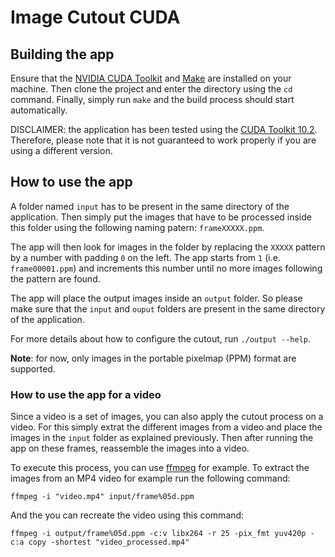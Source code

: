 # Image Cutout CUDA

## Building the app
Ensure that the [NVIDIA CUDA Toolkit](https://developer.nvidia.com/cuda-toolkit) and [Make](https://www.gnu.org/software/make/) are installed on your machine.
Then clone the project and enter the directory using the `cd` command.
Finally, simply run `make` and the build process should start automatically.

DISCLAIMER: the application has been tested using the [CUDA Toolkit 10.2](https://developer.nvidia.com/cuda-10.2-download-archive). Therefore, please note that it is not guaranteed to work properly if you are using a different version.

## How to use the app
A folder named `input` has to be present in the same directory of the application.
Then simply put the images that have to be processed inside this folder using the following naming patern: `frameXXXXX.ppm`.

The app will then look for images in the folder by replacing the `XXXXX` pattern by a number with padding `0` on the left.
The app starts from `1` (i.e. `frame00001.ppm`) and increments this number until no more images following the pattern are found.

The app will place the output images inside an `output` folder.
So please make sure that the `input` and `ouput` folders are present in the same directory of the application.

For more details about how to configure the cutout, run `./output --help`.

**Note**: for now, only images in the portable pixelmap (PPM) format are supported.

### How to use the app for a video
Since a video is a set of images, you can also apply the cutout process on a video.
For this simply extrat the different images from a video and place the images in the `input` folder as explained previously.
Then after running the app on these frames, reassemble the images into a video.

To execute this process, you can use [ffmpeg](https://ffmpeg.org/) for example.
To extract the images from an MP4 video for example run the following command:
```
ffmpeg -i "video.mp4" input/frame%05d.ppm
```
And the you can recreate the video using this command:
```
ffmpeg -i output/frame%05d.ppm -c:v libx264 -r 25 -pix_fmt yuv420p -c:a copy -shortest "video_processed.mp4"
```
